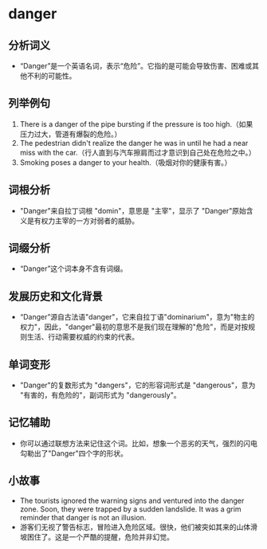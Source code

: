 # danger

## 分析词义

  

*   “Danger”是一个英语名词，表示“危险”。它指的是可能会导致伤害、困难或其他不利的可能性。

  

## 列举例句

  

1.  There is a danger of the pipe bursting if the pressure is too high.（如果压力过大，管道有爆裂的危险。）
2.  The pedestrian didn't realize the danger he was in until he had a near miss with the car.（行人直到与汽车擦肩而过才意识到自己处在危险之中。）
3.  Smoking poses a danger to your health.（吸烟对你的健康有害。）

  

## 词根分析

  

*   "Danger"来自拉丁词根 "domin"，意思是 "主宰"，显示了 "Danger"原始含义是有权力主宰的一方对弱者的威胁。

  

## 词缀分析

  

*   “Danger”这个词本身不含有词缀。

  

## 发展历史和文化背景

  

*   “Danger”源自古法语"danger"，它来自拉丁语"dominarium"，意为"物主的权力"，因此，"danger"最初的意思不是我们现在理解的"危险"，而是对按规则生活、行动需要权威的约束的代表。

  

## 单词变形

  

*   "Danger"的复数形式为 "dangers"，它的形容词形式是 "dangerous"，意为 "有害的，有危险的"，副词形式为 "dangerously"。

  

## 记忆辅助

  

*   你可以通过联想方法来记住这个词。比如，想象一个恶劣的天气，强烈的闪电勾勒出了"Danger"四个字的形状。

  

## 小故事

  

*   The tourists ignored the warning signs and ventured into the danger zone. Soon, they were trapped by a sudden landslide. It was a grim reminder that danger is not an illusion.
*   游客们无视了警告标志，冒险进入危险区域。很快，他们被突如其来的山体滑坡困住了。这是一个严酷的提醒，危险并非幻觉。
